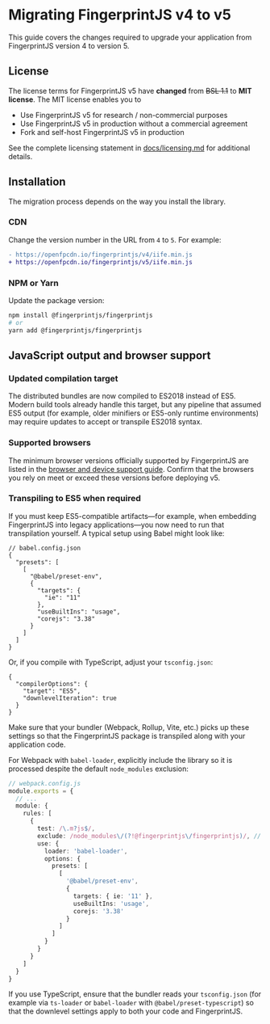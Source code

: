 # Migrating FingerprintJS v4 to v5

This guide covers the changes required to upgrade your application from FingerprintJS version 4 to version 5.

## License

The license terms for FingerprintJS v5 have **changed** from ~~BSL 1.1~~ to **MIT license**. The MIT license enables you to
* Use FingerprintJS v5 for research / non-commercial purposes
* Use FingerprintJS v5 in production without a commercial agreement
* Fork and self-host FingerprintJS v5 in production

See the complete licensing statement in [docs/licensing.md](https://github.com/fingerprintjs/fingerprintjs/blob/master/docs/licensing.md) for additional details.

## Installation

The migration process depends on the way you install the library.

### CDN

Change the version number in the URL from `4` to `5`. For example:

```diff
- https://openfpcdn.io/fingerprintjs/v4/iife.min.js
+ https://openfpcdn.io/fingerprintjs/v5/iife.min.js
```

### NPM or Yarn

Update the package version:

```bash
npm install @fingerprintjs/fingerprintjs
# or
yarn add @fingerprintjs/fingerprintjs
```

## JavaScript output and browser support

### Updated compilation target

The distributed bundles are now compiled to ES2018 instead of ES5. Modern build tools already handle this target, but any pipeline that assumed ES5 output (for example, older minifiers or ES5-only runtime environments) may require updates to accept or transpile ES2018 syntax.

### Supported browsers

The minimum browser versions officially supported by FingerprintJS are listed in the [browser and device support guide](https://dev.fingerprint.com/docs/browser-and-device-support#browsers). Confirm that the browsers you rely on meet or exceed these versions before deploying v5.

### Transpiling to ES5 when required

If you must keep ES5-compatible artifacts—for example, when embedding FingerprintJS into legacy applications—you now need to run that transpilation yourself. A typical setup using Babel might look like:

```jsonc
// babel.config.json
{
  "presets": [
    [
      "@babel/preset-env",
      {
        "targets": {
          "ie": "11"
        },
        "useBuiltIns": "usage",
        "corejs": "3.38"
      }
    ]
  ]
}
```

Or, if you compile with TypeScript, adjust your `tsconfig.json`:

```jsonc
{
  "compilerOptions": {
    "target": "ES5",
    "downlevelIteration": true
  }
}
```

Make sure that your bundler (Webpack, Rollup, Vite, etc.) picks up these settings so that the FingerprintJS package is transpiled along with your application code.

For Webpack with `babel-loader`, explicitly include the library so it is processed despite the default `node_modules` exclusion:

```ts
// webpack.config.js
module.exports = {
  // ...
  module: {
    rules: [
      {
        test: /\.m?js$/,
        exclude: /node_modules\/(?!@fingerprintjs\/fingerprintjs)/, // this will transpile FingerprintJS
        use: {
          loader: 'babel-loader',
          options: {
            presets: [
              [
                '@babel/preset-env',
                {
                  targets: { ie: '11' },
                  useBuiltIns: 'usage',
                  corejs: '3.38'
                }
              ]
            ]
          }
        }
      }
    ]
  }
}
```

If you use TypeScript, ensure that the bundler reads your `tsconfig.json` (for example via `ts-loader` or `babel-loader` with `@babel/preset-typescript`) so that the downlevel settings apply to both your code and FingerprintJS.
